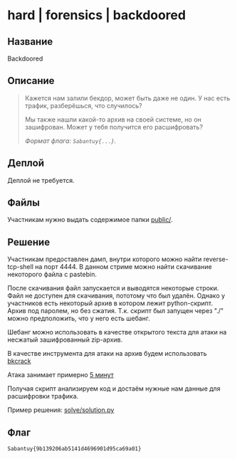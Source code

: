 # hard | forensics | backdoored

## Название

Backdoored

## Описание

> Кажется нам залили бекдор, может быть даже не один. У нас есть трафик, разберёшься, что случилось?
> 
> Мы также нашли какой-то архив на своей системе, но он зашифрован. Может у тебя получится его расшифровать?
> 
> _Формат флага: `Sabantuy{...}`._

## Деплой

Деплой не требуется.

## Файлы

Участникам нужно выдать содержимое папки [public/](public/).

## Решение

Участникам предоставлен дамп, внутри которого можно найти reverse-tcp-shell на порт 4444. В данном стриме можно найти скачивание некоторого файла с pastebin.

После скачивания файл запускается и выводятся некоторые строки. Файл не доступен для скачивания, пототому что был удалён. Однако у участников есть некоторый архив в котором лежит python-скрипт. Архив под паролем, но без сжатия. Т.к. скрипт был запущен через "./" можно предположить, что у него есть шебанг.

Шебанг можно использовать в качестве открытого текста для атаки на несжатый зашифрованный zip-архив. 

В качестве инструмента для атаки на архив будем использовать [bkcrack](https://github.com/kimci86/bkcrack)

Атака занимает примерно [5 минут](solve/brute.png)

Получая скрипт анализируем код и достаём нужные нам данные для расшифровки трафика.

Пример решения: [solve/solution.py](solve/solution.py)

## Флаг

```
Sabantuy{9b139206ab5141d4696901d95ca69a01}
```
